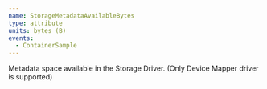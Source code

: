 ```yaml
---
name: StorageMetadataAvailableBytes
type: attribute
units: bytes (B)
events:
  - ContainerSample
---
```


Metadata space available in the Storage Driver. (Only Device Mapper driver is supported)